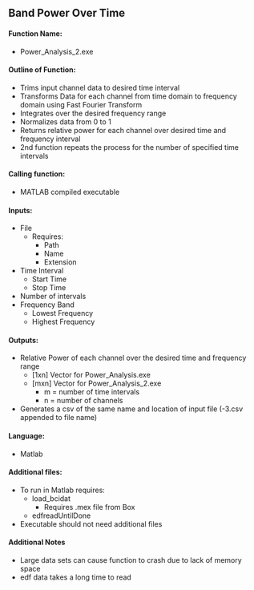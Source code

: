 ## Band Power Over Time
#### Function Name:
- Power_Analysis_2.exe 

#### Outline of Function:
- Trims input channel data to desired time interval
- Transforms Data for each channel from time domain to frequency domain using Fast Fourier Transform
- Integrates over the desired frequency range
- Normalizes data from 0 to 1
- Returns relative power for each channel over desired time and frequency interval
- 2nd function repeats the process for the number of specified time intervals

#### Calling function:
- MATLAB compiled executable

#### Inputs:
- File
  - Requires:
    - Path
    - Name
    - Extension
- Time Interval
  - Start Time
  - Stop Time
- Number of intervals
- Frequency Band
  - Lowest Frequency
  - Highest Frequency
  
#### Outputs:
- Relative Power of each channel over the desired time and frequency range
  - [1xn] Vector for Power_Analysis.exe
  - [mxn] Vector for Power_Analysis_2.exe
    - m = number of time intervals
    - n = number of channels
- Generates a csv of the same name and location of input file (-3.csv appended to file name)

#### Language:
- Matlab

#### Additional files:
- To run in Matlab requires:
  - load_bcidat
    - Requires .mex file from Box
  - edfreadUntilDone
- Executable should not need additional files

#### Additional Notes
- Large data sets can cause function to crash due to lack of memory space
- edf data takes a long time to read
